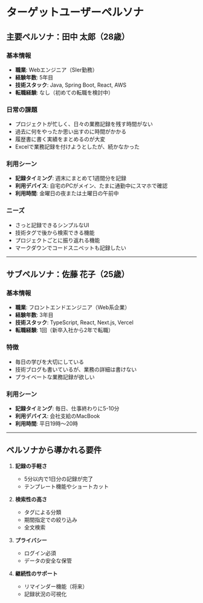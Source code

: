 # ターゲットユーザーペルソナ

## 主要ペルソナ：田中 太郎（28歳）

### 基本情報

- **職業**: Webエンジニア（SIer勤務）
- **経験年数**: 5年目
- **技術スタック**: Java, Spring Boot, React, AWS
- **転職経験**: なし（初めての転職を検討中）

### 日常の課題

- プロジェクトが忙しく、日々の業務記録を残す時間がない
- 過去に何をやったか思い出すのに時間がかかる
- 履歴書に書く実績をまとめるのが大変
- Excelで業務記録を付けようとしたが、続かなかった

### 利用シーン

- **記録タイミング**: 週末にまとめて1週間分を記録
- **利用デバイス**: 自宅のPCがメイン、たまに通勤中にスマホで確認
- **利用時間**: 金曜日の夜または土曜日の午前中

### ニーズ

- さっと記録できるシンプルなUI
- 技術タグで後から検索できる機能
- プロジェクトごとに振り返れる機能
- マークダウンでコードスニペットも記録したい

---

## サブペルソナ：佐藤 花子（25歳）

### 基本情報

- **職業**: フロントエンドエンジニア（Web系企業）
- **経験年数**: 3年目
- **技術スタック**: TypeScript, React, Next.js, Vercel
- **転職経験**: 1回（新卒入社から2年で転職）

### 特徴

- 毎日の学びを大切にしている
- 技術ブログも書いているが、業務の詳細は書けない
- プライベートな業務記録が欲しい

### 利用シーン

- **記録タイミング**: 毎日、仕事終わりに5-10分
- **利用デバイス**: 会社支給のMacBook
- **利用時間**: 平日19時〜20時

---

## ペルソナから導かれる要件

1. **記録の手軽さ**
   - 5分以内で1日分の記録が完了
   - テンプレート機能やショートカット

2. **検索性の高さ**
   - タグによる分類
   - 期間指定での絞り込み
   - 全文検索

3. **プライバシー**
   - ログイン必須
   - データの安全な保管

4. **継続性のサポート**
   - リマインダー機能（将来）
   - 記録状況の可視化
